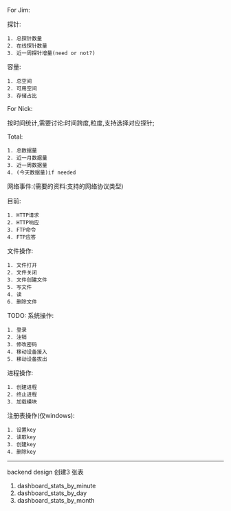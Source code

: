 For Jim:

探针:

	1. 总探针数量
	2. 在线探针数量
	3. 近一周探针增量(need or not?)


容量:

	1. 总空间
	2. 可用空间
	3. 存储占比


For Nick:

按时间统计,需要讨论:时间跨度,粒度,支持选择对应探针;

Total:


	1. 总数据量
	2. 近一月数据量
	3. 近一周数据量
	4. (今天数据量)if needed


网络事件:(需要的资料:支持的网络协议类型)

目前:

	1. HTTP请求
	2. HTTP响应
	3. FTP命令
	4. FTP应答


文件操作:

	1. 文件打开
	2. 文件关闭
	3. 文件创建文件
	5. 写文件
	4. 读
	6. 删除文件


TODO:
系统操作:

	1. 登录
	2. 注销
	3. 修改密码
	4. 移动设备接入
	5. 移动设备拔出


进程操作:

	1. 创建进程
	2. 终止进程
	3. 加载模块


注册表操作(仅windows):

	1. 设置key
	2. 读取key
	3. 创建key
	4. 删除key

-------------
backend design
创建3 张表

1. dashboard_stats_by_minute
1. dashboard_stats_by_day
1. dashboard_stats_by_month




